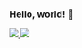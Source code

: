 ### Hello, world! 👋

<a href="s">
  <img src="https://github-readme-stats.vercel.app/api/top-langs/?username=woo-ara&exclude_repo=woo-ara.github.io&layout=compact&theme=transparent" />
</a>
<a href="s">
  <img src="https://github-readme-stats.vercel.app/api?username=woo-ara&theme=transparent&show_icons=true" />
  
</a>


<!--
width="42%" 

**woo-ara/woo-ara** is a ✨ _special_ ✨ repository because its `README.md` (this file) appears on your GitHub profile.

Here are some ideas to get you started:

- 🔭 I’m currently working on ...
- 🌱 I’m currently learning ...
- 👯 I’m looking to collaborate on ...
- 🤔 I’m looking for help with ...
- 💬 Ask me about ...
- 📫 How to reach me: ...
- 😄 Pronouns: ...
- ⚡ Fun fact: ...
-->
